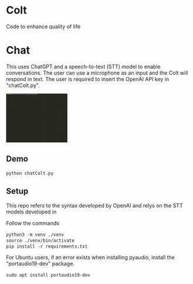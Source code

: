# Colt
Code to enhance quality of life

# Chat
This uses ChatGPT and a speech-to-text (STT) model to enable conversations. The user can use a microphone as an input and the Colt will respond in text. The user is required to insert the OpenAI API key in "chatColt.py".

![demo gif](./Chat/docs/chatTest.gif)

## Demo

```
python chatColt.py
```

## Setup

This repo refers to the syntax developed by OpenAI and relys on the STT models developed in 

Follow the commands 

```
python3 -m venv ./venv
source ./venv/bin/activate
pip install -r requirements.txt
```

For Ubuntu users, if an error exists when installing pyaudio, install the "portaudio19-dev" package.

```
sudo apt install portaudio19-dev
```

